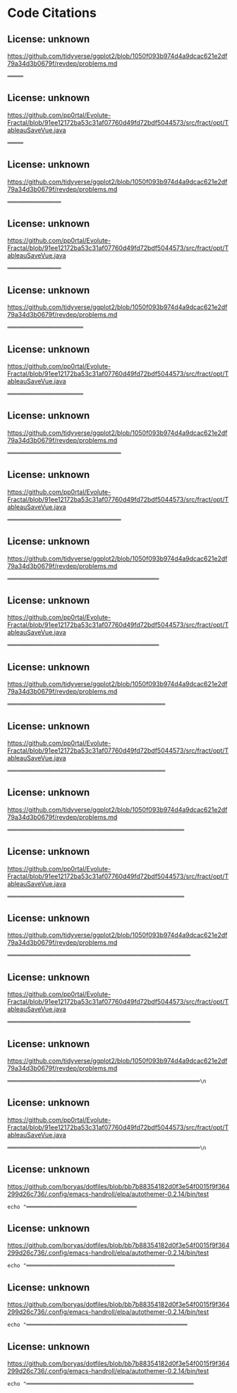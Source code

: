 # Code Citations

## License: unknown
https://github.com/tidyverse/ggplot2/blob/1050f093b974d4a9dcac621e2df79a34d3b0679f/revdep/problems.md

```
═════
```


## License: unknown
https://github.com/pp0rtal/Evolute-Fractal/blob/91ee12172ba53c31af07760d49fd72bdf5044573/src/fract/opt/TableauSaveVue.java

```
═════
```


## License: unknown
https://github.com/tidyverse/ggplot2/blob/1050f093b974d4a9dcac621e2df79a34d3b0679f/revdep/problems.md

```
═════════════════
```


## License: unknown
https://github.com/pp0rtal/Evolute-Fractal/blob/91ee12172ba53c31af07760d49fd72bdf5044573/src/fract/opt/TableauSaveVue.java

```
═════════════════
```


## License: unknown
https://github.com/tidyverse/ggplot2/blob/1050f093b974d4a9dcac621e2df79a34d3b0679f/revdep/problems.md

```
════════════════════════
```


## License: unknown
https://github.com/pp0rtal/Evolute-Fractal/blob/91ee12172ba53c31af07760d49fd72bdf5044573/src/fract/opt/TableauSaveVue.java

```
════════════════════════
```


## License: unknown
https://github.com/tidyverse/ggplot2/blob/1050f093b974d4a9dcac621e2df79a34d3b0679f/revdep/problems.md

```
════════════════════════════════════
```


## License: unknown
https://github.com/pp0rtal/Evolute-Fractal/blob/91ee12172ba53c31af07760d49fd72bdf5044573/src/fract/opt/TableauSaveVue.java

```
════════════════════════════════════
```


## License: unknown
https://github.com/tidyverse/ggplot2/blob/1050f093b974d4a9dcac621e2df79a34d3b0679f/revdep/problems.md

```
════════════════════════════════════════════════
```


## License: unknown
https://github.com/pp0rtal/Evolute-Fractal/blob/91ee12172ba53c31af07760d49fd72bdf5044573/src/fract/opt/TableauSaveVue.java

```
════════════════════════════════════════════════
```


## License: unknown
https://github.com/tidyverse/ggplot2/blob/1050f093b974d4a9dcac621e2df79a34d3b0679f/revdep/problems.md

```
══════════════════════════════════════════════════
```


## License: unknown
https://github.com/pp0rtal/Evolute-Fractal/blob/91ee12172ba53c31af07760d49fd72bdf5044573/src/fract/opt/TableauSaveVue.java

```
══════════════════════════════════════════════════
```


## License: unknown
https://github.com/tidyverse/ggplot2/blob/1050f093b974d4a9dcac621e2df79a34d3b0679f/revdep/problems.md

```
════════════════════════════════════════════════════════
```


## License: unknown
https://github.com/pp0rtal/Evolute-Fractal/blob/91ee12172ba53c31af07760d49fd72bdf5044573/src/fract/opt/TableauSaveVue.java

```
════════════════════════════════════════════════════════
```


## License: unknown
https://github.com/tidyverse/ggplot2/blob/1050f093b974d4a9dcac621e2df79a34d3b0679f/revdep/problems.md

```
══════════════════════════════════════════════════════════
```


## License: unknown
https://github.com/pp0rtal/Evolute-Fractal/blob/91ee12172ba53c31af07760d49fd72bdf5044573/src/fract/opt/TableauSaveVue.java

```
══════════════════════════════════════════════════════════
```


## License: unknown
https://github.com/tidyverse/ggplot2/blob/1050f093b974d4a9dcac621e2df79a34d3b0679f/revdep/problems.md

```
═════════════════════════════════════════════════════════════\n
```


## License: unknown
https://github.com/pp0rtal/Evolute-Fractal/blob/91ee12172ba53c31af07760d49fd72bdf5044573/src/fract/opt/TableauSaveVue.java

```
═════════════════════════════════════════════════════════════\n
```


## License: unknown
https://github.com/boryas/dotfiles/blob/bb7b88354182d0f3e54f0015f9f364299d26c736/.config/emacs-handroll/elpa/autothemer-0.2.14/bin/test

```
echo "═══════════════════════════════════
```


## License: unknown
https://github.com/boryas/dotfiles/blob/bb7b88354182d0f3e54f0015f9f364299d26c736/.config/emacs-handroll/elpa/autothemer-0.2.14/bin/test

```
echo "═══════════════════════════════════════════════
```


## License: unknown
https://github.com/boryas/dotfiles/blob/bb7b88354182d0f3e54f0015f9f364299d26c736/.config/emacs-handroll/elpa/autothemer-0.2.14/bin/test

```
echo "═══════════════════════════════════════════════════
```


## License: unknown
https://github.com/boryas/dotfiles/blob/bb7b88354182d0f3e54f0015f9f364299d26c736/.config/emacs-handroll/elpa/autothemer-0.2.14/bin/test

```
echo "═════════════════════════════════════════════════════
```

